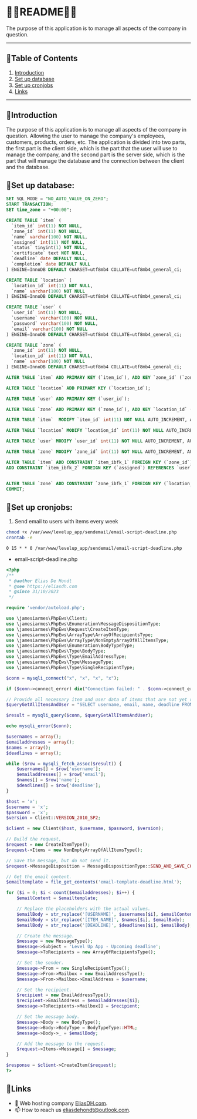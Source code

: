 # 💙🤍README🤍💙

The purpose of this application is to manage all aspects of the company in question.

---

## 📘Table of Contents

1. [Introduction](#introduction)
2. [Set up database](#set-up-database)
3. [Set up cronjobs](#set-up-cronjobs)
4. [Links](#links)

---

## 🖖Introduction

The purpose of this application is to manage all aspects of the company in question. Allowing the user to manage the company's employees, customers, products, orders, etc. The application is divided into two parts, the first part is the client side, which is the part that the user will use to manage the company, and the second part is the server side, which is the part that will manage the database and the connection between the client and the database.


## 📌Set up database:
```SQL
SET SQL_MODE = "NO_AUTO_VALUE_ON_ZERO";
START TRANSACTION;
SET time_zone = "+00:00";

CREATE TABLE `item` (
  `item_id` int(11) NOT NULL,
  `zone_id` int(11) NOT NULL,
  `name` varchar(100) NOT NULL,
  `assigned` int(11) NOT NULL,
  `status` tinyint(1) NOT NULL,
  `certificate` text NOT NULL,
  `deadline` date DEFAULT NULL,
  `completion` date DEFAULT NULL
) ENGINE=InnoDB DEFAULT CHARSET=utf8mb4 COLLATE=utf8mb4_general_ci;

CREATE TABLE `location` (
  `location_id` int(11) NOT NULL,
  `name` varchar(100) NOT NULL
) ENGINE=InnoDB DEFAULT CHARSET=utf8mb4 COLLATE=utf8mb4_general_ci;

CREATE TABLE `user` (
  `user_id` int(11) NOT NULL,
  `username` varchar(100) NOT NULL,
  `password` varchar(100) NOT NULL,
  `email` varchar(100) NOT NULL
) ENGINE=InnoDB DEFAULT CHARSET=utf8mb4 COLLATE=utf8mb4_general_ci;

CREATE TABLE `zone` (
  `zone_id` int(11) NOT NULL,
  `location_id` int(11) NOT NULL,
  `name` varchar(100) NOT NULL
) ENGINE=InnoDB DEFAULT CHARSET=utf8mb4 COLLATE=utf8mb4_general_ci;

ALTER TABLE `item` ADD PRIMARY KEY (`item_id`), ADD KEY `zone_id` (`zone_id`), ADD KEY `assigned` (`assigned`);

ALTER TABLE `location` ADD PRIMARY KEY (`location_id`);

ALTER TABLE `user` ADD PRIMARY KEY (`user_id`);

ALTER TABLE `zone` ADD PRIMARY KEY (`zone_id`), ADD KEY `location_id` (`location_id`);

ALTER TABLE `item`  MODIFY `item_id` int(11) NOT NULL AUTO_INCREMENT, AUTO_INCREMENT=68;

ALTER TABLE `location` MODIFY `location_id` int(11) NOT NULL AUTO_INCREMENT, AUTO_INCREMENT=4;

ALTER TABLE `user` MODIFY `user_id` int(11) NOT NULL AUTO_INCREMENT, AUTO_INCREMENT=11;

ALTER TABLE `zone` MODIFY `zone_id` int(11) NOT NULL AUTO_INCREMENT, AUTO_INCREMENT=9;

ALTER TABLE `item` ADD CONSTRAINT `item_ibfk_1` FOREIGN KEY (`zone_id`) REFERENCES `zone` (`zone_id`),
ADD CONSTRAINT `item_ibfk_2` FOREIGN KEY (`assigned`) REFERENCES `user` (`user_id`);


ALTER TABLE `zone` ADD CONSTRAINT `zone_ibfk_1` FOREIGN KEY (`location_id`) REFERENCES `location` (`location_id`);
COMMIT;
```

## 📌Set up cronjobs:

1. Send email to users with items every week
```bash
chmod +x /var/www/levelup_app/sendemail/email-script-deadline.php
crontab -e
```
```text
0 15 * * 0 /var/www/levelup_app/sendemail/email-script-deadline.php
```

- email-script-deadline.php
```php
<?php
/**
 * @author Elias De Hondt
 * @see https://eliasdh.com
 * @since 31/10/2023
 */

require 'vendor/autoload.php';

use \jamesiarmes\PhpEws\Client;
use \jamesiarmes\PhpEws\Enumeration\MessageDispositionType;
use \jamesiarmes\PhpEws\Request\CreateItemType;
use \jamesiarmes\PhpEws\ArrayType\ArrayOfRecipientsType;
use \jamesiarmes\PhpEws\ArrayType\NonEmptyArrayOfAllItemsType;
use \jamesiarmes\PhpEws\Enumeration\BodyTypeType;
use \jamesiarmes\PhpEws\Type\BodyType;
use \jamesiarmes\PhpEws\Type\EmailAddressType;
use \jamesiarmes\PhpEws\Type\MessageType;
use \jamesiarmes\PhpEws\Type\SingleRecipientType;

$conn = mysqli_connect("x", "x", "x", "x");

if ($conn->connect_error) die("Connection failed: " . $conn->connect_error);

// Provide all necessary item and user data of items that are not yet ready (status = 0)?
$queryGetAllItemsAndUser = "SELECT username, email, name, deadline FROM item JOIN users ON assigned = user_id WHERE status = 0";

$result = mysqli_query($conn, $queryGetAllItemsAndUser);

echo mysqli_error($conn);

$usernames = array();
$emailaddresses = array();
$names = array();
$deadlines = array();

while ($row = mysqli_fetch_assoc($result)) {
    $usernames[] = $row['username'];
    $emailaddresses[] = $row['email'];
    $names[] = $row['name'];
    $deadlines[] = $row['deadline'];
}

$host = 'x';
$username = 'x';
$password = 'x';
$version = Client::VERSION_2010_SP2;

$client = new Client($host, $username, $password, $version);

// Build the request,
$request = new CreateItemType();
$request->Items = new NonEmptyArrayOfAllItemsType();

// Save the message, but do not send it.
$request->MessageDisposition = MessageDispositionType::SEND_AND_SAVE_COPY;

// Get the email content.
$emailtemplate = file_get_contents('email-template-deadline.html');

for ($i = 0; $i < count($emailaddresses); $i++) {
	$emailContent = $emailtemplate;

	// Replace the placeholders with the actual values.
	$emailBody = str_replace('[USERNAME]', $usernames[$i], $emailContent);
	$emailBody = str_replace('[ITEM_NAME]', $names[$i], $emailBody);
	$emailBody = str_replace('[DEADLINE]', $deadlines[$i], $emailBody);

	// Create the message.
	$message = new MessageType();
	$message->Subject = 'Level Up App - Upcoming deadline';
	$message->ToRecipients = new ArrayOfRecipientsType();

	// Set the sender.
	$message->From = new SingleRecipientType();
	$message->From->Mailbox = new EmailAddressType();
	$message->From->Mailbox->EmailAddress = $username;

	// Set the recipient.
	$recipient = new EmailAddressType();
	$recipient->EmailAddress = $emailaddresses[$i];
	$message->ToRecipients->Mailbox[] = $recipient;

	// Set the message body.
	$message->Body = new BodyType();
	$message->Body->BodyType = BodyTypeType::HTML;
	$message->Body->_ = $emailBody;

	// Add the message to the request.
	$request->Items->Message[] = $message;
}

$response = $client->CreateItem($request);
?>
```

## 🔗Links
- 👯 Web hosting company [EliasDH.com](https://eliasdh.com).
- 📫 How to reach us eliasdehondt@outlook.com.